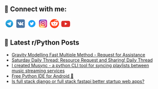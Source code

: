 ## 🔎 Connect with me:
[<img src="https://github.com/bullbesh/bullbesh/blob/main/images/Telegram.png" width="32" height="32" />](https://t.me/bullbesh)
[<img src="https://github.com/bullbesh/bullbesh/blob/main/images/VK.png" width="32" height="32" />](https://vk.com/bullbesh)
[<img src="https://github.com/bullbesh/bullbesh/blob/main/images/Twitter.png" width="32" height="32" />](https://twitter.com/bullbesh1)
[<img src="https://github.com/bullbesh/bullbesh/blob/main/images/Instagram.png" width="32" height="32" />](https://www.instagram.com/bullbesh)
[<img src="https://github.com/bullbesh/bullbesh/blob/main/images/Reddit.png" width="32" height="32" />](https://www.reddit.com/user/bullbesh)
[<img src="https://github.com/bullbesh/bullbesh/blob/main/images/YouTube.png" width="32" height="32" />](https://www.youtube.com/channel/UCtfjRs6uzgq5mfm8S06WTcg)

## 📕 Latest r/Python Posts
<!-- BLOG-POST-LIST:START -->
- [Gravity Modelling Fast Multiple Method - Request for Assistance](https://www.reddit.com/r/Python/comments/1hdubjp/gravity_modelling_fast_multiple_method_request/)
- [Saturday Daily Thread: Resource Request and Sharing! Daily Thread](https://www.reddit.com/r/Python/comments/1hdq183/saturday_daily_thread_resource_request_and/)
- [I created Musync - a python CLI tool for syncing playlists between music streaming services](https://www.reddit.com/r/Python/comments/1hdg7v8/i_created_musync_a_python_cli_tool_for_syncing/)
- [Free Python IDE for Android 🤩](https://www.reddit.com/r/Python/comments/1hd69vj/free_python_ide_for_android/)
- [Is full stack django or full stack fastapi better startup web apps?](https://www.reddit.com/r/Python/comments/1hd3vvm/is_full_stack_django_or_full_stack_fastapi_better/)
<!-- BLOG-POST-LIST:END -->
